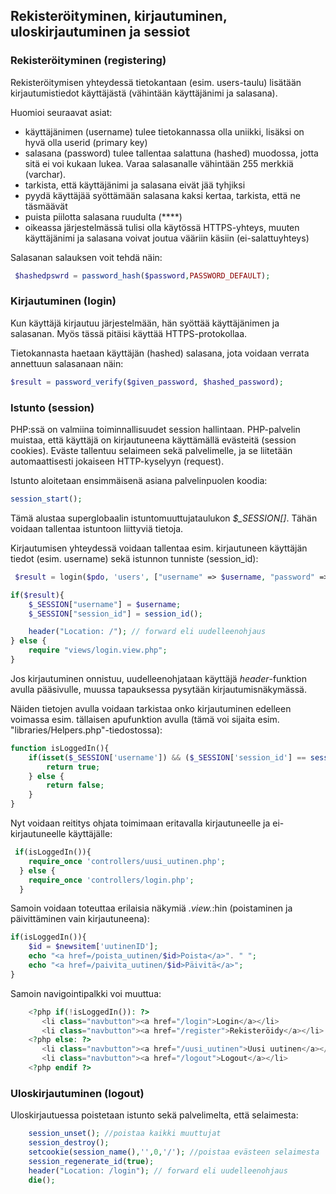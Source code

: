 ## Rekisteröityminen, kirjautuminen, uloskirjautuminen ja sessiot

### Rekisteröityminen (registering)

Rekisteröitymisen yhteydessä tietokantaan (esim. users-taulu) lisätään kirjautumistiedot käyttäjästä (vähintään käyttäjänimi ja salasana).

Huomioi seuraavat asiat:

- käyttäjänimen (username) tulee tietokannassa olla uniikki, lisäksi on hyvä olla userid (primary key)
- salasana (password) tulee tallentaa salattuna (hashed) muodossa, jotta sitä ei voi kukaan lukea. Varaa salasanalle vähintään 255 merkkiä (varchar).
- tarkista, että käyttäjänimi ja salasana eivät jää tyhjiksi
- pyydä käyttäjää syöttämään salasana kaksi kertaa, tarkista, että ne täsmäävät
- puista piilotta salasana ruudulta (****)
- oikeassa järjestelmässä tulisi olla käytössä HTTPS-yhteys, muuten käyttäjänimi ja salasana voivat joutua vääriin käsiin (ei-salattuyhteys)

Salasanan salauksen voit tehdä näin:

```php
 $hashedpswrd = password_hash($password,PASSWORD_DEFAULT);
 ```

### Kirjautuminen (login)

Kun käyttäjä kirjautuu järjestelmään, hän syöttää käyttäjänimen ja salasanan. Myös tässä pitäisi käyttää HTTPS-protokollaa.

Tietokannasta haetaan käyttäjän (hashed) salasana, jota voidaan verrata annettuun salasanaan näin:

```php
$result = password_verify($given_password, $hashed_password);
```

### Istunto (session)

PHP:ssä on valmiina toiminnallisuudet session hallintaan. PHP-palvelin muistaa, että käyttäjä on kirjautuneena käyttämällä evästeitä (session cookies). Eväste tallentuu selaimeen sekä palvelimelle, ja se liitetään automaattisesti jokaiseen HTTP-kyselyyn (request).

Istunto aloitetaan ensimmäisenä asiana palvelinpuolen koodia:

```php
session_start();
```

Tämä alustaa superglobaalin istuntomuuttujataulukon *$_SESSION[]*. Tähän voidaan tallentaa istuntoon liittyviä tietoja.

Kirjautumisen yhteydessä voidaan tallentaa esim. kirjautuneen käyttäjän tiedot (esim. username) sekä istunnon tunniste (session_id):

```php
 $result = login($pdo, 'users', ["username" => $username, "password" => $password]);

if($result){
    $_SESSION["username"] = $username;
    $_SESSION["session_id"] = session_id();

    header("Location: /"); // forward eli uudelleenohjaus
} else {
    require "views/login.view.php";
}
```

Jos kirjautuminen onnistuu, uudelleenohjataan käyttäjä *header*-funktion avulla pääsivulle, muussa tapauksessa pysytään kirjautumisnäkymässä.

Näiden tietojen avulla voidaan tarkistaa onko kirjautuminen edelleen voimassa esim. tällaisen apufunktion avulla (tämä voi sijaita esim. "libraries/Helpers.php"-tiedostossa):

```php
function isLoggedIn(){
    if(isset($_SESSION['username']) && ($_SESSION['session_id'] == session_id())){
        return true;
    } else {
        return false;
    }
}
```

Nyt voidaan reititys ohjata toimimaan eritavalla kirjautuneelle ja ei-kirjautuneelle käyttäjälle:

```php
 if(isLoggedIn()){
    require_once 'controllers/uusi_uutinen.php';
  } else {
    require_once 'controllers/login.php';
  }
```

Samoin voidaan toteuttaa erilaisia näkymiä *.view.*:hin (poistaminen ja päivittäminen vain kirjautuneena):

```php
if(isLoggedIn()){
    $id = $newsitem['uutinenID'];
    echo "<a href=/poista_uutinen/$id>Poista</a>". " ";
    echo "<a href=/paivita_uutinen/$id>Päivitä</a>";
}
```

Samoin navigointipalkki voi muuttua:

```php
    <?php if(!isLoggedIn()): ?>
       <li class="navbutton"><a href="/login">Login</a></li> 
       <li class="navbutton"><a href="/register">Rekisteröidy</a></li>
    <?php else: ?>
       <li class="navbutton"><a href="/uusi_uutinen">Uusi uutinen</a></li>
       <li class="navbutton"><a href="/logout">Logout</a></li>
    <?php endif ?>
```

### Uloskirjautuminen (logout)

Uloskirjautuessa poistetaan istunto sekä palvelimelta, että selaimesta:

```php
    session_unset(); //poistaa kaikki muuttujat
    session_destroy();
    setcookie(session_name(),'',0,'/'); //poistaa evästeen selaimesta
    session_regenerate_id(true);
    header("Location: /login"); // forward eli uudelleenohjaus
    die();
```
